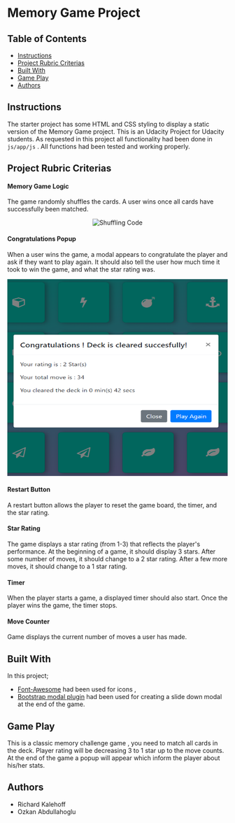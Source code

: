 # Memory Game Project

## Table of Contents

* [Instructions](#instructions)
* [Project Rubric Criterias](#project-rubric-criterias)
* [Built With](#built-with)
* [Game Play](#game-play)
* [Authors](#authors)

## Instructions

The starter project has some HTML and CSS styling to display a static version of the Memory Game project. This is an Udacity Project for Udacity students. As requested in this project all functionality had been done in `js/app/js` . All functions had been tested and working properly. 

## Project Rubric Criterias
#### Memory Game Logic
The game randomly shuffles the cards. A user wins once all cards have successfully been matched.
<p align="center">
  <img src="./img/shuffled.png" alt="Shuffling Code"
       width="654" height="450"></p>

#### Congratulations Popup
When a user wins the game, a modal appears to congratulate the player and ask if they want to play again. It should also tell the user how much time it took to win the game, and what the star rating was.

<p align="center">
  <img src="./img/popup.png" alt="Bootstrap Popup"
       width="654" height="450"></p>
       
#### Restart Button
A restart button allows the player to reset the game board, the timer, and the star rating.
<p align="center">
          
#### Star Rating
The game displays a star rating (from 1-3) that reflects the player's performance. At the beginning of a game, it should display 3 stars. After some number of moves, it should change to a 2 star rating. After a few more moves, it should change to a 1 star rating.
       
#### Timer
When the player starts a game, a displayed timer should also start. Once the player wins the game, the timer stops.
<p align="center">
       
#### Move Counter
Game displays the current number of moves a user has made.

## Built With
In this project;

* [Font-Awesome](https://fontawesome.com/) had been used for icons , 
* [Bootstrap modal plugin](https://getbootstrap.com/docs/4.0/components/modal/) had been used for creating a slide down modal at the end of the game. 

## Game Play 
This is a classic memory challenge game , you need to match all cards in the deck. Player rating will be decreasing 3 to 1 star up to the move counts. At the end of the game a popup will appear which inform the player about his/her stats.

## Authors
* Richard Kalehoff 
* Ozkan Abdullahoglu
